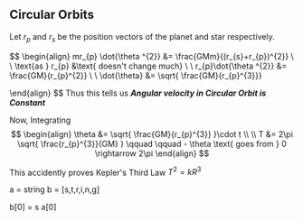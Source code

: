 ## Circular Orbits

Let $r_{p}$ and  $r_{s}$  be the position vectors of the planet and star respectively.

$$
\begin{align}
mr_{p} \dot{\theta ^{2}} &= \frac{GMm}{(r_{s}+r_{p})^{2}} \\ \\
\text{as  } r_{p} &\text{  doesn't change much} \\ \\
r_{p}\dot{\theta ^{2}} &= \frac{GM}{r_{p}^{2}} \\ \\
\dot{\theta} &= \sqrt{ \frac{GM}{r_{p}^{3}}}

\end{align}
$$
Thus this tells us ***Angular velocity in Circular Orbit is Constant***

Now, Integrating
$$
\begin{align}
\theta &= \sqrt{ \frac{GM}{r_{p}^{3}} }\cdot t \\ \\
T &= 2\pi \sqrt{ \frac{r_{p}^{3}}{GM} } 
\qquad \qquad - \theta \text{ goes from  } 0 \rightarrow 2\pi
\end{align} 
$$

This accidently proves Kepler's Third Law $T^{2} =kR^{3}$


a = string
b = [s,t,r,i,n,g]

b[0] = s
a[0]